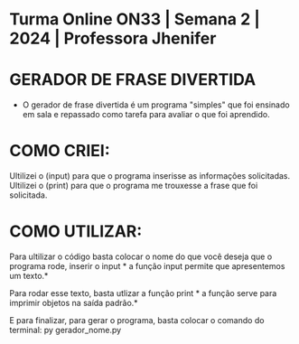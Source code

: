 # Turma Online ON33 | Semana 2 | 2024 | Professora Jhenifer

# GERADOR DE FRASE DIVERTIDA
    
* O gerador de frase divertida é um programa "simples" que foi ensinado em sala e repassado como tarefa para avaliar o que foi aprendido.

# COMO CRIEI:

Ultilizei o (input) para que o programa inserisse as informações solicitadas.
Ultilizei o (print) para que o programa me trouxesse a frase que foi solicitada.

# COMO UTILIZAR: 

Para ultilizar o código basta colocar o nome do que você deseja que o programa rode, inserir o input * a função input permite que apresentemos um texto.*

Para rodar esse texto, basta utlizar a função print * a função serve para imprimir objetos na saída padrão.*

E para finalizar, para gerar o programa, basta colocar o comando do terminal: py gerador_nome.py